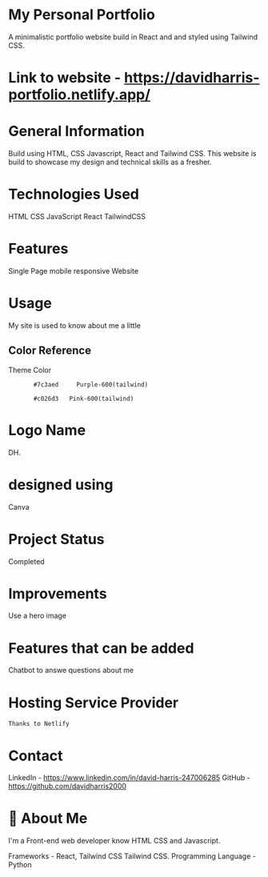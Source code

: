 # My Personal Portfolio
A minimalistic portfolio website build in React and and styled using Tailwind CSS.

# Link to website - https://davidharris-portfolio.netlify.app/


# General Information
Build using HTML, CSS Javascript, React and Tailwind CSS.
This website is build to showcase my design and technical skills as a fresher.


# Technologies Used
HTML
CSS
JavaScript
React
TailwindCSS


# Features
Single Page mobile responsive Website


# Usage
My site is used to know about me a little


 ## Color Reference
Theme Color 

           #7c3aed     Purple-600(tailwind) 

           #c026d3   Pink-600(tailwind)


# Logo Name
DH.
# designed using
Canva


# Project Status
Completed


# Improvements
Use a hero image



# Features that can be added
Chatbot to answe questions about me


  

# Hosting Service Provider
    Thanks to Netlify

# Contact


LinkedIn - https://www.linkedin.com/in/david-harris-247006285
GitHub - https://github.com/davidharris2000

    
# 🚀 About Me
I'm a Front-end web developer know HTML CSS and Javascript.

Frameworks - React, Tailwind CSS
             Tailwind CSS.
Programming Language - Python


